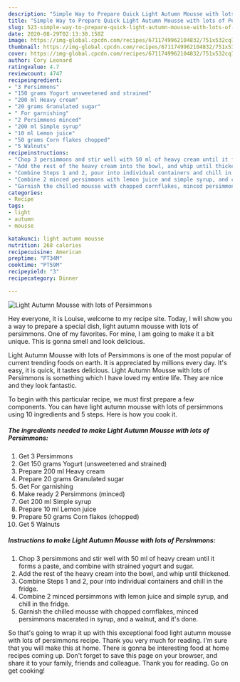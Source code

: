 ```yaml
---
description: "Simple Way to Prepare Quick Light Autumn Mousse with lots of Persimmons"
title: "Simple Way to Prepare Quick Light Autumn Mousse with lots of Persimmons"
slug: 523-simple-way-to-prepare-quick-light-autumn-mousse-with-lots-of-persimmons
date: 2020-08-29T02:13:30.158Z
image: https://img-global.cpcdn.com/recipes/6711749962104832/751x532cq70/light-autumn-mousse-with-lots-of-persimmons-recipe-main-photo.jpg
thumbnail: https://img-global.cpcdn.com/recipes/6711749962104832/751x532cq70/light-autumn-mousse-with-lots-of-persimmons-recipe-main-photo.jpg
cover: https://img-global.cpcdn.com/recipes/6711749962104832/751x532cq70/light-autumn-mousse-with-lots-of-persimmons-recipe-main-photo.jpg
author: Cory Leonard
ratingvalue: 4.7
reviewcount: 4747
recipeingredient:
- "3 Persimmons"
- "150 grams Yogurt unsweetened and strained"
- "200 ml Heavy cream"
- "20 grams Granulated sugar"
- " For garnishing"
- "2 Persimmons minced"
- "200 ml Simple syrup"
- "10 ml Lemon juice"
- "50 grams Corn flakes chopped"
- "5 Walnuts"
recipeinstructions:
- "Chop 3 persimmons and stir well with 50 ml of heavy cream until it forms a paste, and combine with strained yogurt and sugar."
- "Add the rest of the heavy cream into the bowl, and whip until thickened."
- "Combine Steps 1 and 2, pour into individual containers and chill in the fridge."
- "Combine 2 minced persimmons with lemon juice and simple syrup, and chill in the fridge."
- "Garnish the chilled mousse with chopped cornflakes, minced persimmons macerated in syrup, and a walnut, and it&#39;s done."
categories:
- Recipe
tags:
- light
- autumn
- mousse

katakunci: light autumn mousse 
nutrition: 268 calories
recipecuisine: American
preptime: "PT34M"
cooktime: "PT59M"
recipeyield: "3"
recipecategory: Dinner

---
```



![Light Autumn Mousse with lots of Persimmons](https://img-global.cpcdn.com/recipes/6711749962104832/751x532cq70/light-autumn-mousse-with-lots-of-persimmons-recipe-main-photo.jpg)

Hey everyone, it is Louise, welcome to my recipe site. Today, I will show you a way to prepare a special dish, light autumn mousse with lots of persimmons. One of my favorites. For mine, I am going to make it a bit unique. This is gonna smell and look delicious.

Light Autumn Mousse with lots of Persimmons is one of the most popular of current trending foods on earth. It is appreciated by millions every day. It's easy, it is quick, it tastes delicious. Light Autumn Mousse with lots of Persimmons is something which I have loved my entire life. They are nice and they look fantastic.




To begin with this particular recipe, we must first prepare a few components. You can have light autumn mousse with lots of persimmons using 10 ingredients and 5 steps. Here is how you cook it.

<!--inarticleads1-->

##### The ingredients needed to make Light Autumn Mousse with lots of Persimmons:

1. Get 3 Persimmons
1. Get 150 grams Yogurt (unsweetened and strained)
1. Prepare 200 ml Heavy cream
1. Prepare 20 grams Granulated sugar
1. Get  For garnishing
1. Make ready 2 Persimmons (minced)
1. Get 200 ml Simple syrup
1. Prepare 10 ml Lemon juice
1. Prepare 50 grams Corn flakes (chopped)
1. Get 5 Walnuts




<!--inarticleads2-->

##### Instructions to make Light Autumn Mousse with lots of Persimmons:

1. Chop 3 persimmons and stir well with 50 ml of heavy cream until it forms a paste, and combine with strained yogurt and sugar.
1. Add the rest of the heavy cream into the bowl, and whip until thickened.
1. Combine Steps 1 and 2, pour into individual containers and chill in the fridge.
1. Combine 2 minced persimmons with lemon juice and simple syrup, and chill in the fridge.
1. Garnish the chilled mousse with chopped cornflakes, minced persimmons macerated in syrup, and a walnut, and it&#39;s done.




So that's going to wrap it up with this exceptional food light autumn mousse with lots of persimmons recipe. Thank you very much for reading. I'm sure that you will make this at home. There is gonna be interesting food at home recipes coming up. Don't forget to save this page on your browser, and share it to your family, friends and colleague. Thank you for reading. Go on get cooking!
